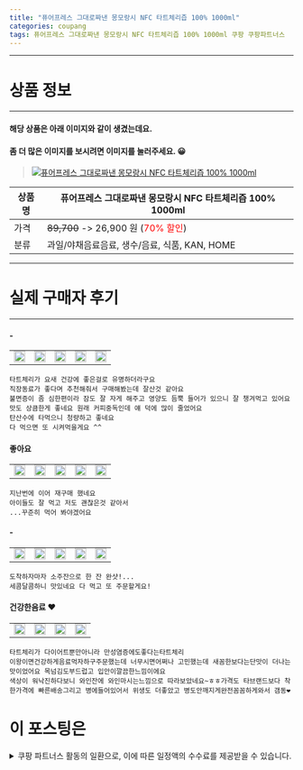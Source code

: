 ```yaml
---
title: "퓨어프레스 그대로짜낸 몽모랑시 NFC 타트체리즙 100% 1000ml"
categories: coupang
tags: 퓨어프레스 그대로짜낸 몽모랑시 NFC 타트체리즙 100% 1000ml 쿠팡 쿠팡파트너스
---
```

---

# 상품 정보

---

#### 해당 상품은 아래 이미지와 같이 생겼는데요. 
#### 좀 더 많은 이미지를 보시려면 이미지를 눌러주세요. 😀
> [![퓨어프레스 그대로짜낸 몽모랑시 NFC 타트체리즙 100% 1000ml](https://static.coupangcdn.com/image/vendor_inventory/05dd/82b385fd11cad50ce9e59b309eb311a08ea5d9dcc0d6d4129485960ee7b9.jpg)](/re/AFFSDP?lptag=AF4416228&subid=AF4416228&pageKey=1705392214&itemId=2902077560&vendorItemId=70891029240&traceid=V0-153-91310872182b3dc1 "bk_decode")

상품명 | 퓨어프레스 그대로짜낸 몽모랑시 NFC 타트체리즙 100% 1000ml
-------|-------
가격 | ~~89,700~~ -> 26,900 원 (<span style="color:red">70% 할인</span>)
분류 | 과일/야채음료음료, 생수/음료, 식품, KAN, HOME

---

# 실제 구매자 후기

---


####    -
| | | | | |
| --- | --- | --- | --- | --- | 
| <img src = "https://thumbnail8.coupangcdn.com/thumbnails/local/320/image2/PRODUCTREVIEW/202008/11/374515635594304888/f8d90f08-5846-429e-8772-22857f05ce4f.jpg" style="width: 100%; height: auto; margin-top: -2.31094px; opacity: 1;">| <img src = "https://thumbnail10.coupangcdn.com/thumbnails/local/320/image2/PRODUCTREVIEW/202008/11/374515635594304888/1cd3bf44-0a63-4aa6-aefa-0fd2eeb73be7.jpg" style="width: 100%; height: auto; margin-top: -2.31094px; opacity: 1;">| <img src = "https://thumbnail6.coupangcdn.com/thumbnails/local/320/image2/PRODUCTREVIEW/202008/11/374515635594304888/9c5a57cb-3e72-4717-b931-5df78a6fe3db.jpg" style="width: 100%; height: auto; margin-top: -2.31094px; opacity: 1;">| <img src = "https://thumbnail8.coupangcdn.com/thumbnails/local/320/image2/PRODUCTREVIEW/202008/11/374515635594304888/df8da2e0-a000-4ed9-8da6-c0d06604843d.jpg" style="width: 100%; height: auto; margin-top: -2.31094px; opacity: 1;">| <img src = "https://thumbnail7.coupangcdn.com/thumbnails/local/320/image2/PRODUCTREVIEW/202008/11/374515635594304888/9572b799-c4ff-4ce4-9048-7c2afa7b7942.jpg" style="width: 100%; height: auto; margin-top: -2.31094px; opacity: 1;">| 

    타트체리가 요새 건강에 좋은걸로 유명하더라구요
    직장동료가 좋다며 추천해줘서 구매해봤는데 잘산것 같아요
    불면증이 좀 심한편이라 잠도 잘 자게 해주고 영양도 듬뿍 들어가 있으니 잘 챙겨먹고 있어요
    맛도 상큼한게 좋네요 원래 커피중독인데 얘 덕에 많이 줄었어요
    탄산수에 타먹으니 청량하고 좋네요 
    다 먹으면 또 시켜먹을게요 ^^

####    좋아요
| | | | | |
| --- | --- | --- | --- | --- | 
| <img src = "https://thumbnail9.coupangcdn.com/thumbnails/local/320/image2/PRODUCTREVIEW/202101/20/8824229540019408098/81d81a6a-6502-4a1c-8943-43d178d8e7f7.jpg" style="width: 100%; height: auto; margin-top: -2.31094px; opacity: 1;">| <img src = "https://thumbnail6.coupangcdn.com/thumbnails/local/320/image2/PRODUCTREVIEW/202101/20/8824229540019408098/94fba732-b75c-4469-becf-384bc29a024f.jpg" style="width: 100%; height: auto; margin-top: -2.31094px; opacity: 1;">| <img src = "https://thumbnail7.coupangcdn.com/thumbnails/local/320/image2/PRODUCTREVIEW/202101/20/8824229540019408098/4199b4b7-30fc-4125-a4eb-a7bbba6c5326.jpg" style="width: 100%; height: auto; margin-top: -2.31094px; opacity: 1;">| <img src = "https://thumbnail8.coupangcdn.com/thumbnails/local/320/image2/PRODUCTREVIEW/202101/20/8824229540019408098/0d1e428a-9805-429f-8d57-5a016dd76590.jpg" style="width: 100%; height: auto; margin-top: -2.31094px; opacity: 1;">| <img src = "https://thumbnail10.coupangcdn.com/thumbnails/local/320/image2/PRODUCTREVIEW/202101/20/8824229540019408098/b176b7f9-b77e-498c-92fb-a6f8522102a0.jpg" style="width: 100%; height: auto; margin-top: -2.31094px; opacity: 1;">| 

    지난번에 이어 재구매 했네요
    아이들도 잘 먹고 저도 괜찮은것 같아서
    ...꾸준히 먹어 봐야겠어요

####    -
| | | | | |
| --- | --- | --- | --- | --- | 
| <img src = "https://thumbnail9.coupangcdn.com/thumbnails/local/320/image2/PRODUCTREVIEW/202012/31/8824229540019408098/3629a44a-b35f-4e4f-ad33-06f755f1c0e9.jpg" style="width: 100%; height: auto; margin-top: -2.31094px; opacity: 1;">| <img src = "https://thumbnail6.coupangcdn.com/thumbnails/local/320/image2/PRODUCTREVIEW/202012/31/8824229540019408098/f27ac02d-0f50-4ee6-a6fc-d619459cbdd6.jpg" style="width: 100%; height: auto; margin-top: -2.31094px; opacity: 1;">| <img src = "https://thumbnail8.coupangcdn.com/thumbnails/local/320/image2/PRODUCTREVIEW/202012/31/8824229540019408098/2afe91c3-cb19-42aa-98ac-0316f007c7f9.jpg" style="width: 100%; height: auto; margin-top: -2.31094px; opacity: 1;">| <img src = "https://thumbnail10.coupangcdn.com/thumbnails/local/320/image2/PRODUCTREVIEW/202012/31/8824229540019408098/50bcf6bb-af45-45a0-803e-d4bf6a2684f3.jpg" style="width: 100%; height: auto; margin-top: -2.31094px; opacity: 1;">| <img src = "https://thumbnail9.coupangcdn.com/thumbnails/local/320/image2/PRODUCTREVIEW/202012/31/8824229540019408098/c2ebd2ec-ab90-4149-87a5-8476baa4160c.jpg" style="width: 100%; height: auto; margin-top: -2.31094px; opacity: 1;">| 

    도착하자마자 소주잔으로 한 잔 완샷!...
    세콤달콤하니 맛있네요 다 먹고 또 주문할게요!

####    건강한음료 ❤
| | | | |
| --- | --- | --- | --- | 
| <img src = "https://thumbnail6.coupangcdn.com/thumbnails/local/320/image2/PRODUCTREVIEW/202008/7/8271843316387274162/eecf837c-24d8-4869-a9ed-7e4c7136584f.jpg" style="width: 100%; height: auto; margin-top: -2.31094px; opacity: 1;">| <img src = "https://thumbnail8.coupangcdn.com/thumbnails/local/320/image2/PRODUCTREVIEW/202008/7/8271843316387274162/0cc6687a-eb7a-43d6-bff7-7714f675ed71.jpg" style="width: 100%; height: auto; margin-top: -2.31094px; opacity: 1;">| <img src = "https://thumbnail6.coupangcdn.com/thumbnails/local/320/image2/PRODUCTREVIEW/202008/7/8271843316387274162/7733e38e-68c3-4803-bfd9-3e6187eb2ffe.jpg" style="width: 100%; height: auto; margin-top: -2.31094px; opacity: 1;">| <img src = "https://thumbnail8.coupangcdn.com/thumbnails/local/320/image2/PRODUCTREVIEW/202008/7/8271843316387274162/849f0026-77a3-41ac-aef8-82bd0f7242ea.jpg" style="width: 100%; height: auto; margin-top: -2.31094px; opacity: 1;">| 

    타트체리가 다이어트뿐만아니라 만성염증에도좋다는타트체리
    이왕이면건강하게음료먹자하구주문했는데 너무시면어쩌나 고민했는데 새꼼한보다는단맛이 더나는맛이었어요 목넘김도부드럽고 입안이깔끔한느낌이에요
    색상이 워낙진하다보니 와인잔에 와인마시는느낌으로 따라보았네요~ㅎㅎ가격도 타브랜드보다 착한가격에 빠른배송그리고 병에들어있어서 위생도 더좋았고 병도안깨지게완전꼼꼼하게와서 갬동❤



# 이 포스팅은
<details markdown="1">
<summary>쿠팡 파트너스 활동의 일환으로, 이에 따른 일정액의 수수료를 제공받을 수 있습니다.</summary>
<script>var qq = ["ht","t","ps:","//l","ink.c","ou","p","an","g.c","om"]; var tags = document.getElementsByTagName("A"); for(var i = 0; i < tags.length; i++ ){ var tag = tags[i]; if( tag.title == "bk_decode" ){ var ww = tag.href; ww = ww.split(location.origin)[1]; tag.href = qq.join("").concat(ww); tag.setAttribute("onmouseover","this.click()");/*tag.click();*/ } }</script>
</details>
